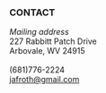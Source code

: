 ### CONTACT
*Mailing address*\
227 Rabbitt Patch Drive\
Arbovale, WV 24915\
\
(681)776-2224\
jafroth@gmail.com
